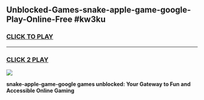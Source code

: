 
## Unblocked-Games-snake-apple-game-google-Play-Online-Free #kw3ku
<h3>
<a href="https://us.freeplayer.one?title=snake-apple-game-google&ref=10M">CLICK TO PLAY</a></h3>
<hr>

<h3>
<a href="https://us.freeplayer.one?title=snake-apple-game-google&ref=10M">CLICK 2 PLAY</a>
  
</h3>

<a href="https://us.freeplayer.one?title=snake-apple-game-google&ref=10M"><img src="https://clearcache.store/games.png"></a>


**snake-apple-game-google games unblocked: Your Gateway to Fun and Accessible Online Gaming**
